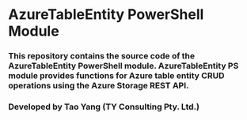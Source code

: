 # AzureTableEntity PowerShell Module
### This repository contains the source code of the AzureTableEntity PowerShell module. AzureTableEntity PS module provides functions for Azure table entity CRUD operations using the Azure Storage REST API.

### Developed by Tao Yang (TY Consulting Pty. Ltd.)
